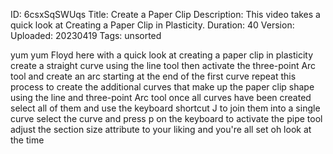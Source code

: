 ID: 6csxSqSWUqs
Title: Create a Paper Clip
Description: This video takes a quick look at Creating a Paper Clip in Plasticity.
Duration: 40
Version: 
Uploaded: 20230419
Tags: unsorted

yum yum
Floyd here with a quick look at creating
a paper clip in plasticity create a
straight curve using the line tool then
activate the three-point Arc tool and
create an arc starting at the end of the
first curve repeat this process to
create the additional curves that make
up the paper clip shape using the line
and three-point Arc tool once all curves
have been created
select all of them and use the keyboard
shortcut J to join them into a single
curve select the curve and press p on
the keyboard to activate the pipe tool
adjust the section size attribute to
your liking and you're all set oh look
at the time
